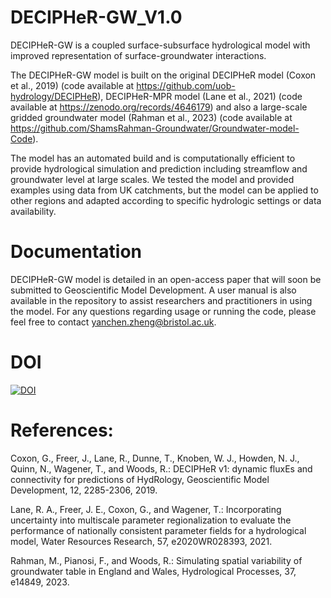 # DECIPHeR-GW_V1.0

DECIPHeR-GW is a coupled surface-subsurface hydrological model with improved representation of surface-groundwater interactions. 

The DECIPHeR-GW model is built on the original DECIPHeR model (Coxon et al., 2019) (code available at https://github.com/uob-hydrology/DECIPHeR), DECIPHeR-MPR model (Lane et al., 2021) (code available at https://zenodo.org/records/4646179) and also a large-scale gridded groundwater model (Rahman et al., 2023) (code available at https://github.com/ShamsRahman-Groundwater/Groundwater-model-Code). 

The model has an automated build and is computationally efficient to provide hydrological simulation and prediction including streamflow and groundwater level at large scales. We tested the model and provided examples using data from UK catchments, but the model can be applied to other regions and adapted according to specific hydrologic settings or data availability.

# Documentation
DECIPHeR-GW model is detailed in an open-access paper that will soon be submitted to Geoscientific Model Development. A user manual is also available in the repository to assist researchers and practitioners in using the model.
For any questions regarding usage or running the code, please feel free to contact yanchen.zheng@bristol.ac.uk.

# DOI
[![DOI](https://zenodo.org/badge/DOI/10.5281/zenodo.14113870.svg)](https://doi.org/10.5281/zenodo.14113870)



# References:

Coxon, G., Freer, J., Lane, R., Dunne, T., Knoben, W. J., Howden, N. J., Quinn, N., Wagener, T., and Woods, R.: DECIPHeR v1: dynamic fluxEs and connectivity for predictions of HydRology, Geoscientific Model Development, 12, 2285-2306, 2019.

Lane, R. A., Freer, J. E., Coxon, G., and Wagener, T.: Incorporating uncertainty into multiscale parameter regionalization to evaluate the performance of nationally consistent parameter fields for a hydrological model, Water Resources Research, 57, e2020WR028393, 2021.

Rahman, M., Pianosi, F., and Woods, R.: Simulating spatial variability of groundwater table in England and Wales, Hydrological Processes, 37, e14849, 2023.
